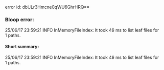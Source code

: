 error id: dbULr3Hmcne0qWU6GhrHRQ==
### Bloop error:

25/06/17 23:59:21 INFO InMemoryFileIndex: It took 49 ms to list leaf files for 1 paths.
#### Short summary: 

25/06/17 23:59:21 INFO InMemoryFileIndex: It took 49 ms to list leaf files for 1 paths.